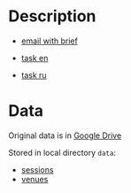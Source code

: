 # Description

- [email with brief](https://mail.google.com/mail/u/0/#all/FMfcgzGsltTpVDnLZzvmvDgHqpQFsqjs)

- [task en](https://docs.google.com/document/d/1gG-Dfm5YQFISyA7cHlPZq9r8EgAY8xyLOgqoQy6j26s/edit#heading=h.gjdgxs
)

- [task ru](https://docs.google.com/document/d/1CHUyUNbnPFuZsQZzIYQfQMVbXyGzUuwbZNgwkz76xIg/edit#heading=h.gjdgxs)

# Data

Original data is in [Google Drive](https://drive.google.com/drive/folders/1AGRaY2A25E74AMsDHUNPE8T5Y1dzNCFE?usp=sharing)

Stored in local directory `data`:
- [sessions](data/sessions.csv)
- [venues](data/venues.csv)
